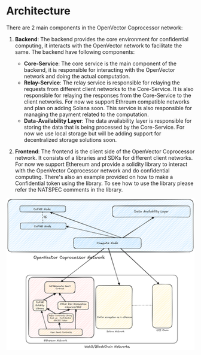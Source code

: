 # Architecture

There are 2 main components in the OpenVector Coprocessor network:
1. **Backend**: The backend provides the core environment for confidential computing, it interacts with the OpenVector network to facilitate the same. The backend have following components:
   - **Core-Service**: The core service is the main component of the backend, it is responsible for interacting with the OpenVector network and doing the actual computation.
   - **Relay-Service**: The relay service is responsible for relaying the requests from different client networks to the Core-Service. It is also responsible for relaying the responses from the Core-Service to the client networks. For now we support Ethreum compatible networks and plan on adding Solana soon. This service is also responsible for managing the payment related to the computation.
   - **Data-Availability Layer**: The data availability layer is responsible for storing the data that is being processed by the Core-Service. For now we use local storage but will be adding support for decentralized storage solutions soon.

2. **Frontend**: The frontend is the client side of the OpenVector Coprocessor network. It consists of a libraries and SDKs for different client networks. For now we support Ethereum and provide a solidity library to interact with the OpenVector Coprocessor network and do confidential computing. There's also an example provided on how to make a Confidential token using the library. To see how to use the library please refer the NATSPEC comments in the library.

![Architecture Diagram](arch.png)